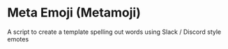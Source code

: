 # Meta Emoji (Metamoji)

A script to create a template spelling out words using Slack / Discord style emotes